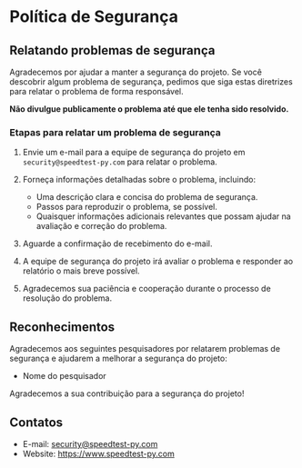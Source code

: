 
# Política de Segurança

## Relatando problemas de segurança

Agradecemos por ajudar a manter a segurança do projeto. Se você descobrir algum problema de segurança, pedimos que siga estas diretrizes para relatar o problema de forma responsável.

**Não divulgue publicamente o problema até que ele tenha sido resolvido.**

### Etapas para relatar um problema de segurança

1. Envie um e-mail para a equipe de segurança do projeto em `security@speedtest-py.com` para relatar o problema.

2. Forneça informações detalhadas sobre o problema, incluindo:

   - Uma descrição clara e concisa do problema de segurança.
   - Passos para reproduzir o problema, se possível.
   - Quaisquer informações adicionais relevantes que possam ajudar na avaliação e correção do problema.

3. Aguarde a confirmação de recebimento do e-mail.

4. A equipe de segurança do projeto irá avaliar o problema e responder ao relatório o mais breve possível.

5. Agradecemos sua paciência e cooperação durante o processo de resolução do problema.

## Reconhecimentos

Agradecemos aos seguintes pesquisadores por relatarem problemas de segurança e ajudarem a melhorar a segurança do projeto:

- Nome do pesquisador

Agradecemos a sua contribuição para a segurança do projeto!

## Contatos

- E-mail: security@speedtest-py.com
- Website: https://www.speedtest-py.com
